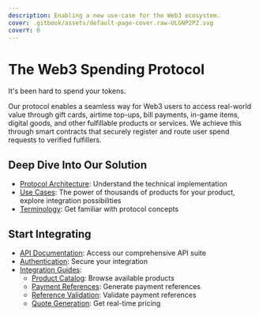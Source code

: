 ```yaml
---
description: Enabling a new use-case for the Web3 ecosystem.
cover: .gitbook/assets/default-page-cover.raw-ULGNP2PZ.svg
coverY: 0
---
```


# The Web3 Spending Protocol

It's been hard to spend your tokens.&#x20;


Our protocol enables a seamless way for Web3 users to access real-world value through gift cards, airtime top-ups, bill payments, in-game items, digital goods, and other fulfillable products or services. We achieve this through smart contracts that securely register and route user spend requests to verified fulfillers.

## Deep Dive Into Our Solution

* [Protocol Architecture](welcome/architecture/): Understand the technical implementation
* [Use Cases](welcome/use-cases.md): The power of thousands of products for your product, explore integration possibilities
* [Terminology](welcome/terminology.md): Get familiar with protocol concepts

## Start Integrating

* [API Documentation](fulfiller-api/bando-api): Access our comprehensive API suite
* [Authentication](overview/bando-api/authentication.md): Secure your integration
* [Integration Guides](overview/basics/editor.md):
  * [Product Catalog](overview/bando-api/tutorials/catalog.md): Browse available products
  * [Payment References](overview/bando-api/tutorials/refs.md): Generate payment references
  * [Reference Validation](overview/bando-api/tutorials/validate.md): Validate payment references
  * [Quote Generation](overview/bando-api/tutorials/quote.md): Get real-time pricing

